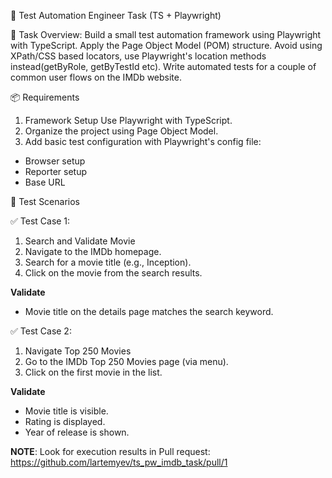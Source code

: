 🎯 Test Automation Engineer Task (TS + Playwright)

📝 Task Overview:
Build a small test automation framework using Playwright with TypeScript. Apply the Page Object Model (POM) structure. Avoid using XPath/CSS based locators, use Playwright's location methods instead(getByRole, getByTestId etc). Write automated tests for a couple of common user flows on the IMDb website.

📦 Requirements
1. Framework Setup
Use Playwright with TypeScript.
2. Organize the project using Page Object Model.
3. Add basic test configuration with Playwright's config file:
  - Browser setup
  - Reporter setup
  - Base URL


🔄 Test Scenarios

✅ Test Case 1: 

1. Search and Validate Movie
2. Navigate to the IMDb homepage.
3. Search for a movie title (e.g., Inception).
4. Click on the movie from the search results.

**Validate**

- Movie title on the details page matches the search keyword.

✅ Test Case 2:

1. Navigate Top 250 Movies
2. Go to the IMDb Top 250 Movies page (via menu).
3. Click on the first movie in the list.

**Validate**

- Movie title is visible.
- Rating is displayed.
- Year of release is shown.

**NOTE**: Look for execution results in Pull request: https://github.com/lartemyev/ts_pw_imdb_task/pull/1
